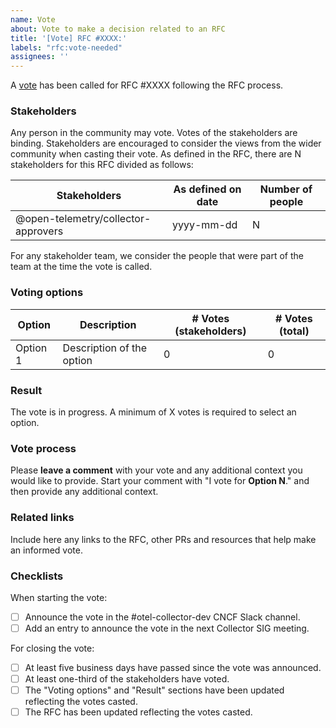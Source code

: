 ```yaml
---
name: Vote
about: Vote to make a decision related to an RFC 
title: '[Vote] RFC #XXXX:'
labels: "rfc:vote-needed"
assignees: ''
---
```


A [vote](https://github.com/open-telemetry/opentelemetry-collector/blob/main/docs/rfcs/README.md#voting) has been called for RFC #XXXX following the RFC process.

### Stakeholders

Any person in the community may vote. Votes of the stakeholders are binding. Stakeholders are
encouraged to consider the views from the wider community when casting their vote. As defined in the
RFC, there are N stakeholders for this RFC divided as follows:

| Stakeholders                        | As defined on date | Number of people |
|-------------------------------------|--------------------|------------------|
| @open-telemetry/collector-approvers | yyyy-mm-dd         | N                |

<!--Add additional rows if there are additional stakeholders for the RFC-->

For any stakeholder team, we consider the people that were part of the team at the time the vote is called.

### Voting options

| Option | Description | # Votes (stakeholders) | # Votes (total) |
|--------|-------------|------------------------|-----------------|
| Option 1 | Description of the option | 0 | 0 |

<!--Add additional rows if there are additional options for the RFC-->

### Result

The vote is in progress. A minimum of X votes is required to select an option.

<!--Uncomment the sentence below when the vote has been closed and the result is known.-->
<!--The vote has been closed. X stakeholders voted out of a total of Y. **Option N** has been selected with Z votes from the stakeholders.-->

### Vote process

Please **leave a comment** with your vote and any additional context you would like to provide.
Start your comment with "I vote for **Option N**." and then provide any additional context.

### Related links

Include here any links to the RFC, other PRs and resources that help make an informed vote.

### Checklists

When starting the vote:

- [ ] Announce the vote in the #otel-collector-dev CNCF Slack channel.
- [ ] Add an entry to announce the vote in the next Collector SIG meeting.

For closing the vote:

- [ ] At least five business days have passed since the vote was announced.
- [ ] At least one-third of the stakeholders have voted.
- [ ] The "Voting options" and "Result" sections have been updated reflecting the votes casted.
- [ ] The RFC has been updated reflecting the votes casted.

